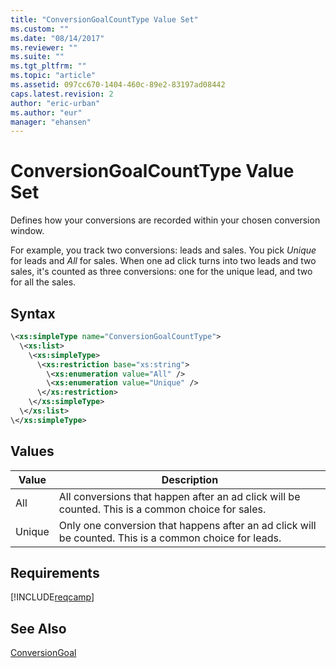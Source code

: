 ```yaml
---
title: "ConversionGoalCountType Value Set"
ms.custom: ""
ms.date: "08/14/2017"
ms.reviewer: ""
ms.suite: ""
ms.tgt_pltfrm: ""
ms.topic: "article"
ms.assetid: 097cc670-1404-460c-89e2-83197ad08442
caps.latest.revision: 2
author: "eric-urban"
ms.author: "eur"
manager: "ehansen"
---
```

# ConversionGoalCountType Value Set
Defines how your conversions are recorded within your chosen conversion window.

For example, you track two conversions: leads and sales. You pick *Unique* for leads and *All* for sales. When one ad click turns into two leads and two sales, it's counted as three conversions: one for the unique lead, and two for all the sales. 

## Syntax

```xml
\<xs:simpleType name="ConversionGoalCountType">
  \<xs:list>
    \<xs:simpleType>
      \<xs:restriction base="xs:string">
        \<xs:enumeration value="All" />
        \<xs:enumeration value="Unique" />
      \</xs:restriction>
    \</xs:simpleType>
  \</xs:list>
\</xs:simpleType>
```

## Values

|Value|Description|
|---------|---------------|
|All|All conversions that happen after an ad click will be counted. This is a common choice for sales.|
|Unique|Only one conversion that happens after an ad click will be counted. This is a common choice for leads.|

## Requirements
[!INCLUDE[reqcamp](../campaign-api/includes/reqcamp.md)]

## See Also
[ConversionGoal](../campaign-api/conversiongoal-data-object.md)

